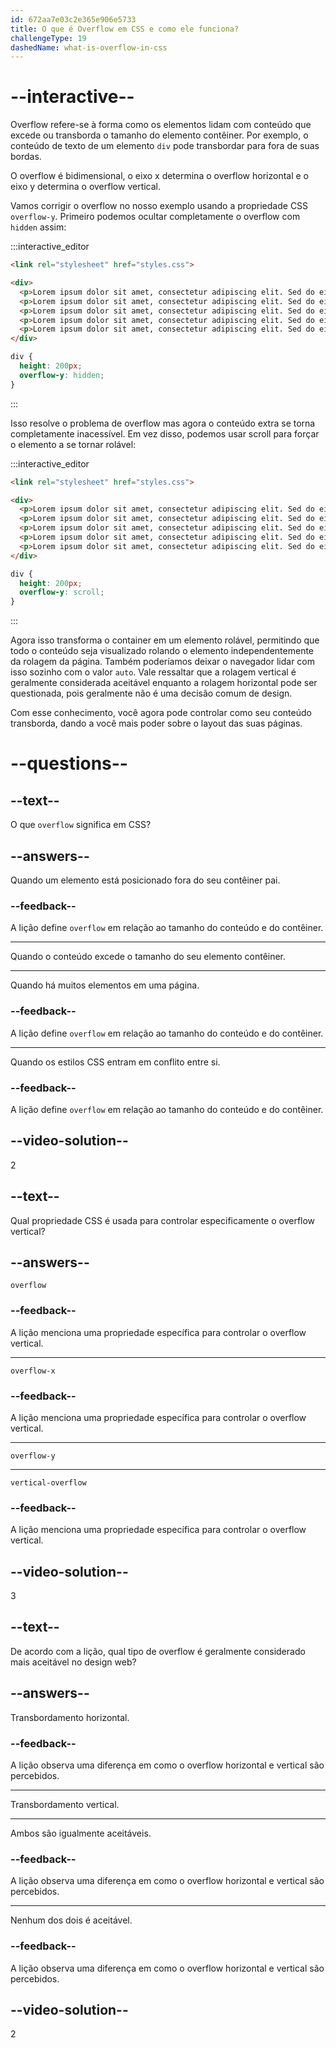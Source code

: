 ```yaml
---
id: 672aa7e03c2e365e906e5733
title: O que é Overflow em CSS e como ele funciona?
challengeType: 19
dashedName: what-is-overflow-in-css
---
```


# --interactive--

Overflow refere-se à forma como os elementos lidam com conteúdo que excede ou transborda o tamanho do elemento contêiner. Por exemplo, o conteúdo de texto de um elemento `div` pode transbordar para fora de suas bordas.

O overflow é bidimensional, o eixo x determina o overflow horizontal e o eixo y determina o overflow vertical. 

Vamos corrigir o overflow no nosso exemplo usando a propriedade CSS `overflow-y`. Primeiro podemos ocultar completamente o overflow com `hidden` assim: 

:::interactive_editor

```html
<link rel="stylesheet" href="styles.css">

<div>
  <p>Lorem ipsum dolor sit amet, consectetur adipiscing elit. Sed do eiusmod tempor incididunt ut labore et dolore magna aliqua.</p>
  <p>Lorem ipsum dolor sit amet, consectetur adipiscing elit. Sed do eiusmod tempor incididunt ut labore et dolore magna aliqua.</p>
  <p>Lorem ipsum dolor sit amet, consectetur adipiscing elit. Sed do eiusmod tempor incididunt ut labore et dolore magna aliqua.</p>
  <p>Lorem ipsum dolor sit amet, consectetur adipiscing elit. Sed do eiusmod tempor incididunt ut labore et dolore magna aliqua.</p>
  <p>Lorem ipsum dolor sit amet, consectetur adipiscing elit. Sed do eiusmod tempor incididunt ut labore et dolore magna aliqua.</p>
</div>
```

```css
div {
  height: 200px;
  overflow-y: hidden;
}
```

:::

Isso resolve o problema de overflow mas agora o conteúdo extra se torna completamente inacessível. Em vez disso, podemos usar scroll para forçar o elemento a se tornar rolável:

:::interactive_editor

```html
<link rel="stylesheet" href="styles.css">

<div>
  <p>Lorem ipsum dolor sit amet, consectetur adipiscing elit. Sed do eiusmod tempor incididunt ut labore et dolore magna aliqua.</p>
  <p>Lorem ipsum dolor sit amet, consectetur adipiscing elit. Sed do eiusmod tempor incididunt ut labore et dolore magna aliqua.</p>
  <p>Lorem ipsum dolor sit amet, consectetur adipiscing elit. Sed do eiusmod tempor incididunt ut labore et dolore magna aliqua.</p>
  <p>Lorem ipsum dolor sit amet, consectetur adipiscing elit. Sed do eiusmod tempor incididunt ut labore et dolore magna aliqua.</p>
  <p>Lorem ipsum dolor sit amet, consectetur adipiscing elit. Sed do eiusmod tempor incididunt ut labore et dolore magna aliqua.</p>
</div>
```
  
```css
div {
  height: 200px;
  overflow-y: scroll;
}
```

:::

Agora isso transforma o container em um elemento rolável, permitindo que todo o conteúdo seja visualizado rolando o elemento independentemente da rolagem da página. Também poderíamos deixar o navegador lidar com isso sozinho com o valor `auto`. Vale ressaltar que a rolagem vertical é geralmente considerada aceitável enquanto a rolagem horizontal pode ser questionada, pois geralmente não é uma decisão comum de design.

Com esse conhecimento, você agora pode controlar como seu conteúdo transborda, dando a você mais poder sobre o layout das suas páginas.

# --questions--

## --text--

O que `overflow` significa em CSS? 

## --answers--

Quando um elemento está posicionado fora do seu contêiner pai.

### --feedback--

A lição define `overflow` em relação ao tamanho do conteúdo e do contêiner.

---

Quando o conteúdo excede o tamanho do seu elemento contêiner.

---

Quando há muitos elementos em uma página.

### --feedback--

A lição define `overflow` em relação ao tamanho do conteúdo e do contêiner.

---

Quando os estilos CSS entram em conflito entre si.

### --feedback--

A lição define `overflow` em relação ao tamanho do conteúdo e do contêiner.

## --video-solution--

2

## --text--

Qual propriedade CSS é usada para controlar especificamente o overflow vertical?

## --answers--

`overflow`

### --feedback--

A lição menciona uma propriedade específica para controlar o overflow vertical.

---

`overflow-x`

### --feedback--

A lição menciona uma propriedade específica para controlar o overflow vertical.

---

`overflow-y`

---

`vertical-overflow`

### --feedback--

A lição menciona uma propriedade específica para controlar o overflow vertical.

## --video-solution--

3

## --text--

De acordo com a lição, qual tipo de overflow é geralmente considerado mais aceitável no design web?

## --answers--

Transbordamento horizontal.

### --feedback--

A lição observa uma diferença em como o overflow horizontal e vertical são percebidos.

---

Transbordamento vertical.

---

Ambos são igualmente aceitáveis.

### --feedback--

A lição observa uma diferença em como o overflow horizontal e vertical são percebidos.

---

Nenhum dos dois é aceitável.

### --feedback--

A lição observa uma diferença em como o overflow horizontal e vertical são percebidos.

## --video-solution--

2
